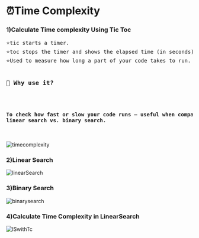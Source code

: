 <h1>⏰Time Complexity</h1>

<h3>1)Calculate Time complexity Using Tic Toc</h3>
<pre>
⭐tic starts a timer.
⭐toc stops the timer and shows the elapsed time (in seconds).
⭐Used to measure how long a part of your code takes to run.
</pre>
<pre>
<h3>📝 Why use it?</h3>

<h4>To check how fast or slow your code runs — useful when comparing two algorithms like 
linear search vs. binary search.</h4>
</pre>

![timecomplexity](https://github.com/user-attachments/assets/759ca364-378d-4974-8e7e-06e8ba7366af)

<h3>2)Linear Search </h3>

![linearSearch](https://github.com/user-attachments/assets/06dbb86f-cf5e-45b1-ae92-1aba0c9e729f)

<h3>3)Binary Search</h3>

![binarysearch](https://github.com/user-attachments/assets/4a2a6a81-172c-4cf7-b102-4be8aa66c2d9)

<h3>4)Calculate Time Complexity in LinearSearch</h3>


![lSwithTc](https://github.com/user-attachments/assets/56958679-1ca1-42a8-ada3-80f0b1a71fce)

